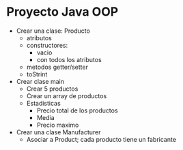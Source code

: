# Proyecto Java OOP
+ Crear una clase: Producto
	* atributos
	* constructores:
		* vacio
		* con todos los atributos
	* metodos getter/setter
	* toStrint
+ Crear clase main
	+ Crear 5 productos
	+ Crear un array de productos
	+ Estadisticas
      + Precio total de los productos
      + Media
      + Precio maximo
+ Crear una clase Manufacturer
  + Asociar a Product; cada producto tiene
  	un fabricante